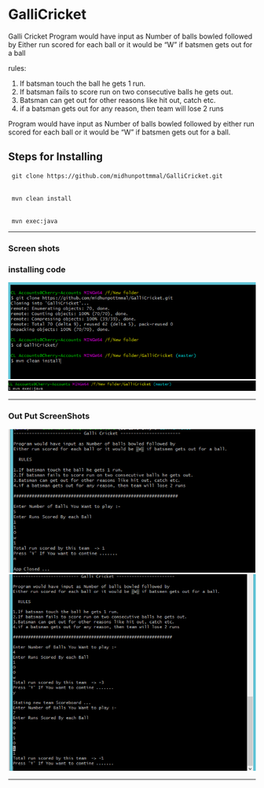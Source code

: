 # GalliCricket
Galli Cricket Program would have input as Number of balls bowled followed by  Either run scored for each ball or it would be “W” if batsmen gets out for a ball

rules:

 1. If batsman touch the ball he gets 1 run.
 2. If batsman fails to score run on two consecutive balls he gets out.
 3. Batsman can get out for other reasons like hit out, catch etc.
 4. if a batsman gets out for any reason, then team will lose 2 runs   
  
Program would have input as Number of balls bowled followed by either run scored for each ball or it would be “W” if batsmen gets out for a ball. 

## Steps for Installing 

```
 git clone https://github.com/midhunpottmmal/GalliCricket.git
 
```

```
 mvn clean install
 
``` 

```
 mvn exec:java
```
---

### Screen shots 

### installing code 

![Installing Code](https://raw.githubusercontent.com/midhunpottmmal/GalliCricket/master/screenshots/1%20step.PNG?raw=true "Optional Title")
![Running code ](https://raw.githubusercontent.com/midhunpottmmal/GalliCricket/master/screenshots/exe.PNG?raw=true "Optional Title")

---

### Out Put ScreenShots

![Installing Code](https://raw.githubusercontent.com/midhunpottmmal/GalliCricket/master/screenshots/screeen%20shot%201.PNG?raw=true?raw=true "Optional Title")
![Running code ](https://raw.githubusercontent.com/midhunpottmmal/GalliCricket/master/screenshots/screen%202.PNG?raw=true?raw=true "Optional Title")

---


